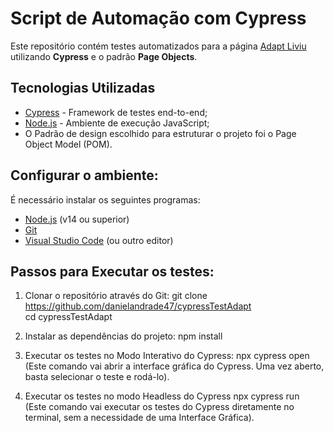 # Script de Automação com Cypress

Este repositório contém testes automatizados para a página [Adapt Liviu](https://adaptliviu.com.br) utilizando **Cypress** e o padrão **Page Objects**.


## Tecnologias Utilizadas
- [Cypress](https://www.cypress.io/) - Framework de testes end-to-end;
- [Node.js](https://nodejs.org/) - Ambiente de execução JavaScript;
- O Padrão de design escolhido para estruturar o projeto foi o Page Object Model (POM).

## Configurar o ambiente:
É necessário instalar os seguintes programas:
- [Node.js](https://nodejs.org/) (v14 ou superior)
- [Git](https://git-scm.com/)
- [Visual Studio Code](https://code.visualstudio.com/) (ou outro editor)

## Passos para Executar os testes:
1.  Clonar o repositório através do Git:
  git clone https://github.com/danielandrade47/cypressTestAdapt  
  cd cypressTestAdapt

2. Instalar as dependências do projeto:
   npm install

3. Executar os testes no Modo Interativo do Cypress:
   npx cypress open  
  (Este comando vai abrir a interface gráfica do Cypress. Uma vez aberto, basta selecionar o teste e rodá-lo).

4. Executar os testes no modo Headless do Cypress
   npx cypress run  
  (Este comando vai executar os testes do Cypress diretamente no terminal, sem a necessidade de uma Interface Gráfica).
